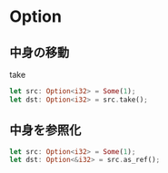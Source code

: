 # Option

## 中身の移動
take

```rust
let src: Option<i32> = Some(1);
let dst: Option<i32> = src.take();
```

## 中身を参照化

```rust
let src: Option<i32> = Some(1);
let dst: Option<&i32> = src.as_ref();
```
